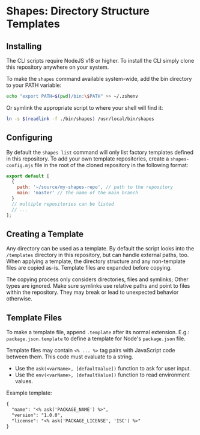 # Shapes: Directory Structure Templates

## Installing

The CLI scripts require NodeJS v18 or higher. To install the CLI simply clone
this repository anywhere on your system.

To make the `shapes` command available system-wide, add the bin directory to
your PATH variable:

```sh
echo "export PATH=$(pwd)/bin:\$PATH" >> ~/.zshenv
```

Or symlink the appropriate script to where your shell will find it:

```sh
ln -s $(readlink -f ./bin/shapes) /usr/local/bin/shapes
```

## Configuring

By default the `shapes list` command will only list factory templates defined in
this repository. To add your own template repositories, create a
`shapes-config.mjs` file in the root of the cloned repository in the following
format:

```js
export default [
  {
    path: '~/source/my-shapes-repo', // path to the repository
    main: 'master' // the name of the main branch
  }
  // multiple repositories can be listed
  // ...
];
```

## Creating a Template

Any directory can be used as a template. By default the script looks into the
`/templates` directory in this repository, but can handle external paths, too.
When applying a template, the directory structure and any non-template files are
copied as-is. Template files are expanded before copying.

The copying process only considers directories, files and symlinks; Other types
are ignored. Make sure symlinks use relative paths and point to files within the
repository. They may break or lead to unexpected behavior otherwise.

## Template Files

To make a template file, append `.template` after its normal extension. E.g.:
`package.json.template` to define a template for Node's `package.json` file.

Template files may contain `<% ... %>` tag pairs with JavaScript code between
them. This code must evaluate to a string.

- Use the `ask(<varName>, [defaultValue])` function to ask for user input.
- Use the `env(<varName>, [defaultValue])` function to read environment values.

Example template:

```txt
{
  "name": "<% ask('PACKAGE_NAME') %>",
  "version": "1.0.0",
  "license": "<% ask('PACKAGE_LICENSE', 'ISC') %>"
}
```
